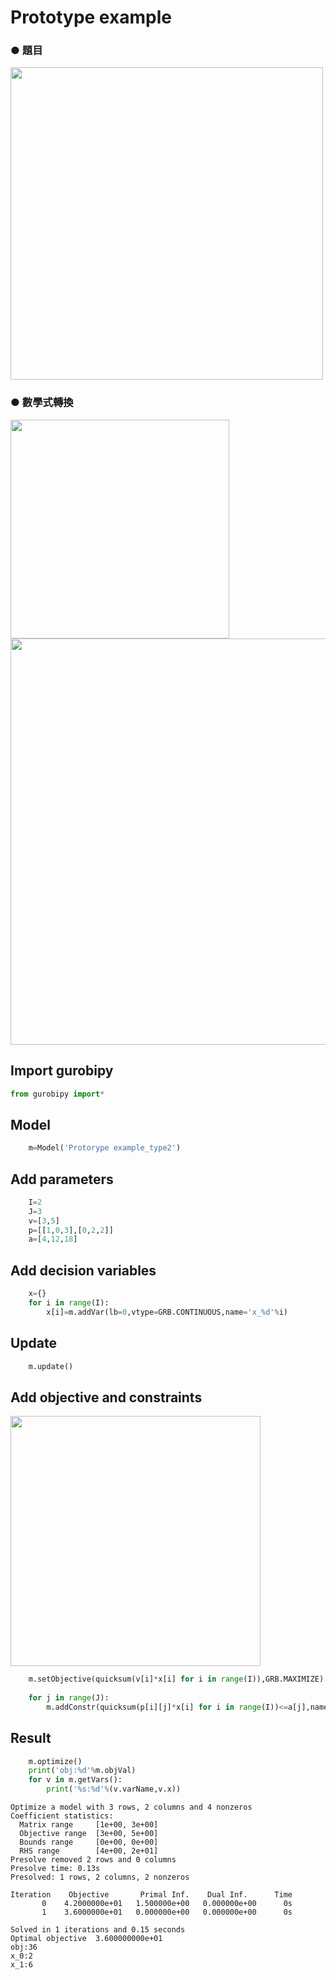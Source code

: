 
# Prototype example
### ● 題目<br>
<img src="https://github.com/wurmen/Gurobi-Python/blob/master/python-gurobi%20%20model/picture/Prototype%20example%20picture/Prototype%20example%E9%A1%8C%E7%9B%AE.png" width="500">
<br>

### ● 數學式轉換<br>
<img src="https://github.com/wurmen/Gurobi-Python/blob/master/python-gurobi%20%20model/picture/Prototype%20example%20picture/Prototype%20example_type2%E7%AC%A6%E8%99%9F%E8%A8%AD%E5%AE%9A.png" width="350">
<br>
<img src="https://github.com/wurmen/Gurobi-Python/blob/master/python-gurobi%20%20model/picture/Prototype%20example%20picture/Prototype%20example_type2_%E6%95%B8%E5%AD%B8%E5%BC%8F%E8%BD%89%E6%8F%9B.png" width="650">
<br>




## Import gurobipy


```python
from gurobipy import*
```

## Model


```python
    m=Model('Protorype example_type2')
```

## Add parameters

```python
    I=2
    J=3
    v=[3,5]
    p=[[1,0,3],[0,2,2]]
    a=[4,12,18]
```

## Add decision variables


```python
    x={}
    for i in range(I):
        x[i]=m.addVar(lb=0,vtype=GRB.CONTINUOUS,name='x_%d'%i)
```

## Update


```python
    m.update()
```

## Add objective and constraints
<img src="https://github.com/wurmen/Gurobi-Python/blob/master/python-gurobi%20%20model/picture/Prototype%20example%20picture/Prototype%20example_type2_S.png" width="400">

```python
    m.setObjective(quicksum(v[i]*x[i] for i in range(I)),GRB.MAXIMIZE)
    
    for j in range(J):
        m.addConstr(quicksum(p[i][j]*x[i] for i in range(I))<=a[j],name='c0')
```

## Result


```python
    m.optimize()
    print('obj:%d'%m.objVal)
    for v in m.getVars():
        print('%s:%d'%(v.varName,v.x))
```

    Optimize a model with 3 rows, 2 columns and 4 nonzeros
    Coefficient statistics:
      Matrix range     [1e+00, 3e+00]
      Objective range  [3e+00, 5e+00]
      Bounds range     [0e+00, 0e+00]
      RHS range        [4e+00, 2e+01]
    Presolve removed 2 rows and 0 columns
    Presolve time: 0.13s
    Presolved: 1 rows, 2 columns, 2 nonzeros
    
    Iteration    Objective       Primal Inf.    Dual Inf.      Time
           0    4.2000000e+01   1.500000e+00   0.000000e+00      0s
           1    3.6000000e+01   0.000000e+00   0.000000e+00      0s
    
    Solved in 1 iterations and 0.15 seconds
    Optimal objective  3.600000000e+01
    obj:36
    x_0:2
    x_1:6
    
